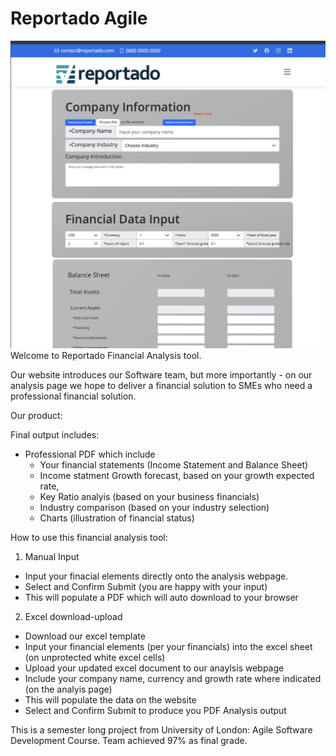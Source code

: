 # Reportado Agile

<img src= "https://github.com/SJLEE411/Reportado-Agile/blob/main/Reportado/views/sampleimg.png" alt="sample image">
Welcome to Reportado Financial Analysis tool.

Our website introduces our Software team, but more importantly - on our analysis page we hope to deliver a financial solution to SMEs who need a professional financial solution.

Our product:

Final output includes:
- Professional PDF which include
  - Your financial statements (Income Statement and Balance Sheet) 
  - Income statment Growth forecast, based on your growth expected rate,
  - Key Ratio analyis (based on your business financials)
  - Industry comparison (based on your industry selection)
  - Charts (illustration of financial status)

How to use this financial analysis tool:
1. Manual Input
  - Input your finacial elements directly onto the analysis webpage. 
  - Select and Confirm Submit (you are happy with your input)
  - This will populate a PDF which will auto download to your browser
2. Excel download-upload 
  - Download our excel template
  - Input your financial elements (per your financials) into the excel sheet (on unprotected white excel cells)
  - Upload your updated excel document to our anaylsis webpage 
  - Include your company name, currency and growth rate where indicated (on the analyis page) 
  - This will populate the data on the website 
  - Select and Confirm Submit to produce you PDF Analysis output

This is a semester long project from University of London: Agile Software Development Course.
Team achieved 97% as final grade.

